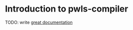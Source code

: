 # Introduction to pwls-compiler

TODO: write [great documentation](http://jacobian.org/writing/what-to-write/)
